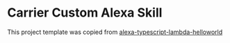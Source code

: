 # Carrier Custom Alexa Skill

This project template was copied from [alexa-typescript-lambda-helloworld](https://github.com/xavidop/alexa-typescript-lambda-helloworld/tree/9b8a139f9d2a616178f83348186ea425e2ede636)
